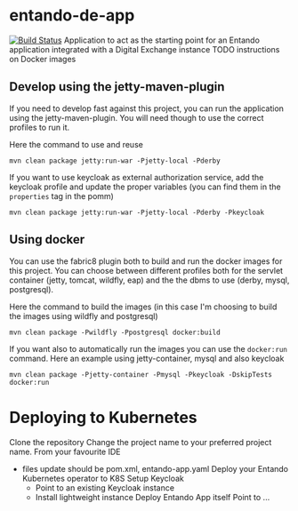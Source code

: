# entando-de-app
[![Build Status](https://jenkins.entandocloud.com/buildStatus/icon?job=de-entando-de-app-master)](https://jenkins.entandocloud.com/job/de-entando-de-app-master/)
Application to act as the starting point for an Entando application integrated with a Digital Exchange instance
TODO instructions on Docker images

## Develop using the jetty-maven-plugin
If you need to develop fast against this project, you can run the application using the jetty-maven-plugin.
You will need though to use the correct profiles to run it.

Here the command to use and reuse
```
mvn clean package jetty:run-war -Pjetty-local -Pderby
```

If you want to use keycloak as external authorization service, add the keycloak profile and update the proper variables (you can find them in the `properties` tag in the pomm)

```
mvn clean package jetty:run-war -Pjetty-local -Pderby -Pkeycloak
```

## Using docker
You can use the fabric8 plugin both to build and run the docker images for this project. 
You can choose between different profiles both for the servlet container (jetty, tomcat, wildfly, eap) 
and the the dbms to use (derby, mysql, postgresql).

Here the command to build the images (in this case I'm choosing to build the images using wildfly and postgresql)
```
mvn clean package -Pwildfly -Ppostgresql docker:build
```

If you want also to automatically run the images you can use the `docker:run` command. Here an example using jetty-container, mysql and also keycloak
```
mvn clean package -Pjetty-container -Pmysql -Pkeycloak -DskipTests docker:run
```


# Deploying to Kubernetes
Clone the repository
Change the project name to your preferred project name. From your favourite IDE
 - files update should be pom.xml, entando-app.yaml
Deploy your Entando Kubernetes operator to K8S
Setup Keycloak
    - Point to an existing Keycloak instance
    - Install lightweight instance
Deploy Entando App itself
Point to ...       
